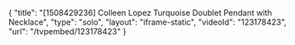 {
    "title": "[1508429236] Colleen Lopez Turquoise Doublet Pendant with Necklace",
    "type": "solo",
    "layout": "iframe-static",
    "videoId": "123178423",
    "url": "\/tvpembed\/123178423"
}